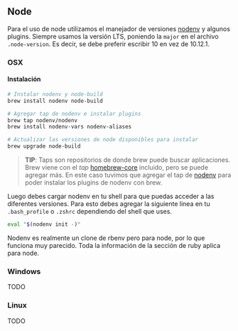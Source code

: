 ## Node

Para el uso de node utilizamos el manejador de versiones [nodenv](https://github.com/nodenv/nodenv) y algunos plugins.
Siempre usamos la versión LTS, poniendo la `major` en el archivo `.node-version`. Es decir, se debe preferir escribir 10 en vez de 10.12.1.

### OSX

#### Instalación

```bash
# Instalar nodenv y node-build
brew install nodenv node-build

# Agregar tap de nodenv e instalar plugins
brew tap nodenv/nodenv
brew install nodenv-vars nodenv-aliases

# Actualizar las versiones de node disponibles para instalar
brew upgrade node-build
```

> **TIP**: Taps son repositorios de donde brew puede buscar aplicaciones. Brew viene con el *tap* [homebrew-core](https://github.com/Homebrew/homebrew-core) incluido, pero se puede agregar más. En este caso tuvimos que agregar el tap de [nodenv](https://github.com/nodenv/homebrew-nodenv) para poder instalar los plugins de nodenv con brew.

Luego debes cargar nodenv en tu shell para que puedas acceder a las diferentes versiones. Para esto debes agregar la siguiente linea en tu `.bash_profile` o `.zshrc` dependiendo del shell que uses.

```bash
eval "$(nodenv init -)"
```

Nodenv es realmente un clone de rbenv pero para node, por lo que funciona muy parecido. Toda la información de la sección de ruby aplica para node.

### Windows

TODO


### Linux

TODO


